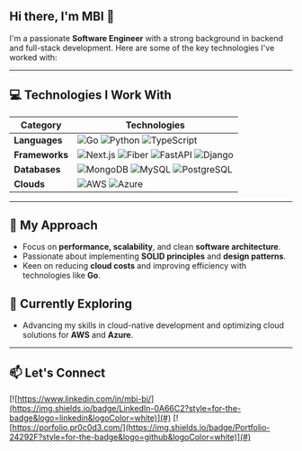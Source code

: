 ## Hi there, I'm MBI 👋

I'm a passionate **Software Engineer** with a strong background in backend and full-stack development. Here are some of the key technologies I've worked with:

---

## 💻 Technologies I Work With

| **Category**    | **Technologies**                                                                                                                                                                      |
|-----------------|--------------------------------------------------------------------------------------------------------------------------------------------------------------------------------------|
| **Languages**   | ![Go](https://img.shields.io/badge/Go-0A7EA3?style=for-the-badge&logo=go&logoColor=white) ![Python](https://img.shields.io/badge/Python-306998?style=for-the-badge&logo=python&logoColor=FFD43B) ![TypeScript](https://img.shields.io/badge/TypeScript-2D79C7?style=for-the-badge&logo=typescript&logoColor=white) |
| **Frameworks**  | ![Next.js](https://img.shields.io/badge/Next.js-000000?style=for-the-badge&logo=next.js&logoColor=white) ![Fiber](https://img.shields.io/badge/Fiber(Go)-0078D4?style=for-the-badge&logo=fiber&logoColor=white) ![FastAPI](https://img.shields.io/badge/FastAPI-009688?style=for-the-badge&logo=fastapi&logoColor=white) ![Django](https://img.shields.io/badge/Django-113228?style=for-the-badge&logo=django&logoColor=white) |
| **Databases**   | ![MongoDB](https://img.shields.io/badge/MongoDB-47A248?style=for-the-badge&logo=mongodb&logoColor=white) ![MySQL](https://img.shields.io/badge/MySQL-00758F?style=for-the-badge&logo=mysql&logoColor=white) ![PostgreSQL](https://img.shields.io/badge/PostgreSQL-336791?style=for-the-badge&logo=postgresql&logoColor=white) |
| **Clouds**      | ![AWS](https://img.shields.io/badge/AWS-232F3E?style=for-the-badge&logo=amazon-aws&logoColor=FF9900) ![Azure](https://img.shields.io/badge/Azure-0089D6?style=for-the-badge&logo=microsoft-azure&logoColor=white) |

---

## 🚀 My Approach
- Focus on **performance, scalability**, and clean **software architecture**.
- Passionate about implementing **SOLID principles** and **design patterns**.
- Keen on reducing **cloud costs** and improving efficiency with technologies like **Go**.

## 🌱 Currently Exploring
- Advancing my skills in cloud-native development and optimizing cloud solutions for **AWS** and **Azure**.

---

## 📫 Let's Connect
[![https://www.linkedin.com/in/mbi-bi/](https://img.shields.io/badge/LinkedIn-0A66C2?style=for-the-badge&logo=linkedin&logoColor=white)](#) [![https://porfolio.pr0c0d3.com/](https://img.shields.io/badge/Portfolio-24292F?style=for-the-badge&logo=github&logoColor=white)](#)
